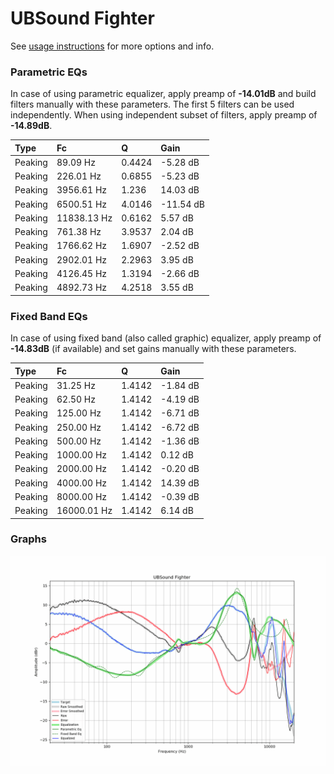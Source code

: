 # UBSound Fighter
See [usage instructions](https://github.com/jaakkopasanen/AutoEq#usage) for more options and info.

### Parametric EQs
In case of using parametric equalizer, apply preamp of **-14.01dB** and build filters manually
with these parameters. The first 5 filters can be used independently.
When using independent subset of filters, apply preamp of **-14.89dB**.

| Type    | Fc          |      Q | Gain      |
|:--------|:------------|:-------|:----------|
| Peaking | 89.09 Hz    | 0.4424 | -5.28 dB  |
| Peaking | 226.01 Hz   | 0.6855 | -5.23 dB  |
| Peaking | 3956.61 Hz  | 1.236  | 14.03 dB  |
| Peaking | 6500.51 Hz  | 4.0146 | -11.54 dB |
| Peaking | 11838.13 Hz | 0.6162 | 5.57 dB   |
| Peaking | 761.38 Hz   | 3.9537 | 2.04 dB   |
| Peaking | 1766.62 Hz  | 1.6907 | -2.52 dB  |
| Peaking | 2902.01 Hz  | 2.2963 | 3.95 dB   |
| Peaking | 4126.45 Hz  | 1.3194 | -2.66 dB  |
| Peaking | 4892.73 Hz  | 4.2518 | 3.55 dB   |

### Fixed Band EQs
In case of using fixed band (also called graphic) equalizer, apply preamp of **-14.83dB**
(if available) and set gains manually with these parameters.

| Type    | Fc          |      Q | Gain     |
|:--------|:------------|:-------|:---------|
| Peaking | 31.25 Hz    | 1.4142 | -1.84 dB |
| Peaking | 62.50 Hz    | 1.4142 | -4.19 dB |
| Peaking | 125.00 Hz   | 1.4142 | -6.71 dB |
| Peaking | 250.00 Hz   | 1.4142 | -6.72 dB |
| Peaking | 500.00 Hz   | 1.4142 | -1.36 dB |
| Peaking | 1000.00 Hz  | 1.4142 | 0.12 dB  |
| Peaking | 2000.00 Hz  | 1.4142 | -0.20 dB |
| Peaking | 4000.00 Hz  | 1.4142 | 14.39 dB |
| Peaking | 8000.00 Hz  | 1.4142 | -0.39 dB |
| Peaking | 16000.01 Hz | 1.4142 | 6.14 dB  |

### Graphs
![](./UBSound%20Fighter.png)